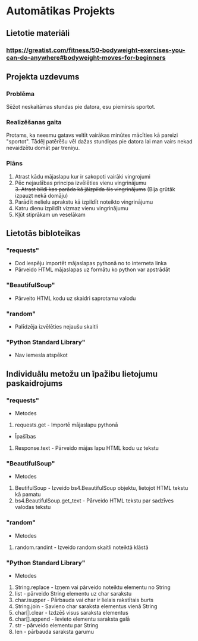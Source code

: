 # Automātikas Projekts
## Lietotie materiāli
### https://greatist.com/fitness/50-bodyweight-exercises-you-can-do-anywhere#bodyweight-moves-for-beginners
## Projekta uzdevums
### Problēma
Sēžot neskaitāmas stundas pie datora, esu piemirsis sportot.
### Realizēšanas gaita
Protams, ka neesmu gatavs veltīt vairākas minūtes mācīties kā pareizi "sportot". Tādēļ patērēšu vēl dažas stundiņas pie datora lai man vairs nekad nevaidzētu domāt par treniņu.
### Plāns
1. Atrast kādu mājaslapu kur ir sakopoti vairāki vingrojumi
2. Pēc nejaušības principa izvēlēties vienu vingrinājumu\
~~3. Atrast bildi kas parāda kā jāizpilda šis vingrinājums~~ (Bija grūtāk izpauzt nekā domāju)
3. Parādīt nelielu aprakstu kā izpildīt noteikto vingrinājumu
4. Katru dienu izpildīt vizmaz vienu vingrinājumu
5. Kļūt stiprākam un veselākam
## Lietotās bibloteikas
### "requests" 
* Dod iespēju importēt mājaslapas pythonā no to interneta linka
* Pārveido HTML mājaslapas uz formātu ko python var apstrādāt
### "BeautifulSoup"
* Pārveito HTML kodu uz skaidri saprotamu valodu
### "random"
* Palīdzēja izvēlēties nejaušu skaitli
### "Python Standard Library"
* Nav iemesla atspēkot
## Individuālu metožu un īpažibu lietojumu paskaidrojums
### "requests" 
* Metodes
1. requests.get - Importē mājaslapu pythonā
* Īpašības
1. Response.text - Pārveido mājas lapu HTML kodu uz tekstu
### "BeautifulSoup"
* Metodes
1. BeutifulSoup - Izveido bs4.BeautifulSoup objektu, lietojot HTML tekstu kā pamatu
2. bs4.BeautifulSoup.get_text - Pārveido HTML tekstu par sadzīves valodas tekstu
### "random"
* Metodes
1. random.randint - Izveido random skaitli noteiktā klāstā
### "Python Standard Library"
* Metodes
1. String.replace - Izņem vai pārveido noteiktu elementu no String
2. list - pārveido String elementu uz char sarakstu
3. char.isupper - Pārbauda vai char ir lielais rakstītais burts
4. String.join - Savieno char saraksta elementus vienā String
5. char[].clear - Izdzēš visus saraksta elementus 
6. char[].append - Ievieto elementu saraksta galā
7. str - pārveido elementu par String
8. len - pārbauda saraksta garumu